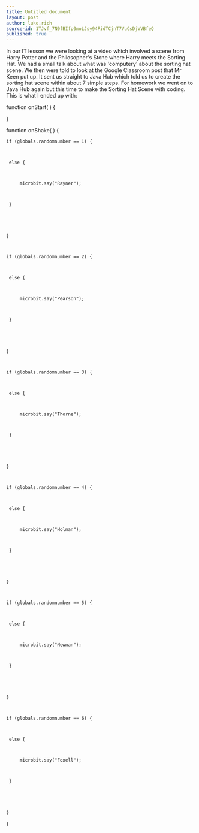 ```yaml
---
title: Untitled document
layout: post
author: luke.rich
source-id: 1TJvf_7N0fBIfp0moLJsy94PidTCjnT7VuCsDjVVBfeQ
published: true
---
```

In our IT lesson we were looking at a video which involved a scene from Harry Potter and the Philosopher's Stone where Harry meets the Sorting Hat. We had a small talk about what was 'computery' about the sorting hat scene. We then were told to look at the Google Classroom post that Mr Keen put up. It sent us straight to Java Hub which told us to create the sorting hat scene within about 7 simple steps. For homework we went on to Java Hub again but this time to make the Sorting Hat Scene with coding. This is what I ended up with:

 function onStart(  ) {

    

}

function onShake(  ) {

    if (globals.randomnumber == 1) {

   	 

   	 else {

   		 

   		 microbit.say("Rayner");

   		 

   	 }

   	 

   	 

    }

    

    if (globals.randomnumber == 2) {

   	 

   	 else {

   		 

   		 microbit.say("Pearson");

   		 

   	 }

   	 

   	 

    }

    

    if (globals.randomnumber == 3) {

   	 

   	 else {

   		 

   		 microbit.say("Thorne");

   		 

   	 }

   	 

   	 

    }

    

    if (globals.randomnumber == 4) {

   	 

   	 else {

   		 

   		 microbit.say("Holman");

   		 

   	 }

   	 

   	 

    }

    

    if (globals.randomnumber == 5) {

   	 

   	 else {

   		 

   		 microbit.say("Newman");

   		 

   	 }

   	 

   	 

    }

    

    if (globals.randomnumber == 6) {

   	 

   	 else {

   		 

   		 microbit.say("Foxell");

   		 

   	 }

   	 

   	 

    }

    

    

}

